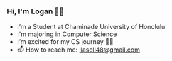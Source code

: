 ### Hi, I'm Logan 👏🏽
- I’m a Student at Chaminade University of Honolulu
- I'm majoring in Computer Science 
- I’m excited for my CS journey 🙌🏽
- 📫 How to reach me: llasell48@gmail.com

<!---
LoganLasell/LoganLasell is a ✨ special ✨ repository because its `README.md` (this file) appears on your GitHub profile.
You can click the Preview link to take a look at your changes.
--->
